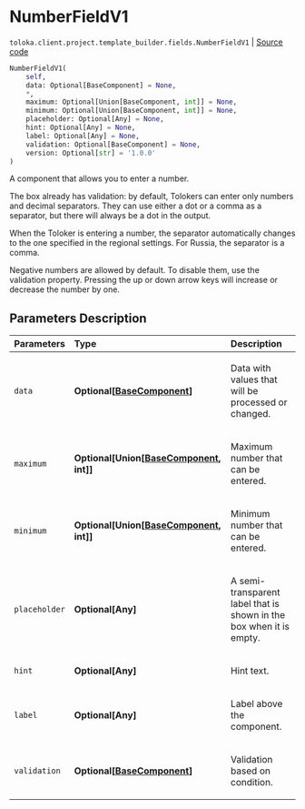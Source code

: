 # NumberFieldV1
`toloka.client.project.template_builder.fields.NumberFieldV1` | [Source code](https://github.com/Toloka/toloka-kit/blob/v1.0.2/src/client/project/template_builder/fields.py#L386)

```python
NumberFieldV1(
    self,
    data: Optional[BaseComponent] = None,
    *,
    maximum: Optional[Union[BaseComponent, int]] = None,
    minimum: Optional[Union[BaseComponent, int]] = None,
    placeholder: Optional[Any] = None,
    hint: Optional[Any] = None,
    label: Optional[Any] = None,
    validation: Optional[BaseComponent] = None,
    version: Optional[str] = '1.0.0'
)
```

A component that allows you to enter a number.


The box already has validation: by default, Tolokers can enter only numbers and decimal separators. They can use either
a dot or a comma as a separator, but there will always be a dot in the output.

When the Toloker is entering a number, the separator automatically changes to the one specified in the regional
settings. For Russia, the separator is a comma.

Negative numbers are allowed by default. To disable them, use the validation property. Pressing the up or down arrow
keys will increase or decrease the number by one.

## Parameters Description

| Parameters | Type | Description |
| :----------| :----| :-----------|
`data`|**Optional\[[BaseComponent](toloka.client.project.template_builder.base.BaseComponent.md)\]**|<p>Data with values that will be processed or changed.</p>
`maximum`|**Optional\[Union\[[BaseComponent](toloka.client.project.template_builder.base.BaseComponent.md), int\]\]**|<p>Maximum number that can be entered.</p>
`minimum`|**Optional\[Union\[[BaseComponent](toloka.client.project.template_builder.base.BaseComponent.md), int\]\]**|<p>Minimum number that can be entered.</p>
`placeholder`|**Optional\[Any\]**|<p>A semi-transparent label that is shown in the box when it is empty.</p>
`hint`|**Optional\[Any\]**|<p>Hint text.</p>
`label`|**Optional\[Any\]**|<p>Label above the component.</p>
`validation`|**Optional\[[BaseComponent](toloka.client.project.template_builder.base.BaseComponent.md)\]**|<p>Validation based on condition.</p>
